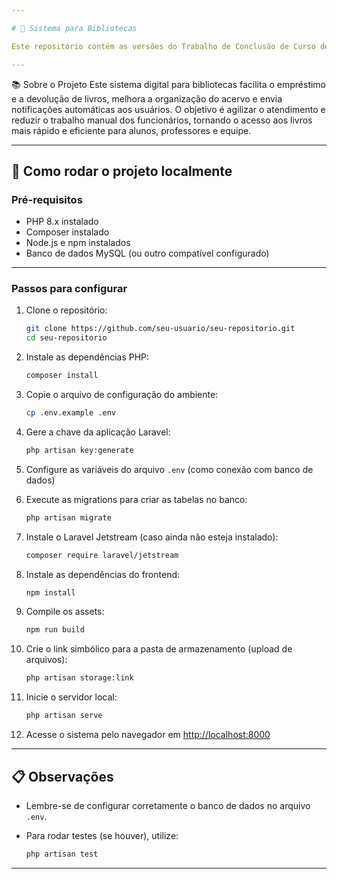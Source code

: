 ```yaml
---

# 📖 Sistema para Bibliotecas

Este repositório contém as versões do Trabalho de Conclusão de Curso desenvolvido na Etec Zona Leste no 1º semestre de 2025. O projeto é um sistema para gerenciamento de bibliotecas.

---
```


📚 Sobre o Projeto
Este sistema digital para bibliotecas facilita o empréstimo e a devolução de livros, melhora a organização do acervo e envia notificações automáticas aos usuários. O objetivo é agilizar o atendimento e reduzir o trabalho manual dos funcionários, tornando o acesso aos livros mais rápido e eficiente para alunos, professores e equipe.

---

## 🚀 Como rodar o projeto localmente

### Pré-requisitos

* PHP 8.x instalado
* Composer instalado
* Node.js e npm instalados
* Banco de dados MySQL (ou outro compatível configurado)

---

### Passos para configurar

1. Clone o repositório:

   ```bash
   git clone https://github.com/seu-usuario/seu-repositorio.git
   cd seu-repositorio
   ```

2. Instale as dependências PHP:

   ```bash
   composer install
   ```

3. Copie o arquivo de configuração do ambiente:

   ```bash
   cp .env.example .env
   ```

4. Gere a chave da aplicação Laravel:

   ```bash
   php artisan key:generate
   ```

5. Configure as variáveis do arquivo `.env` (como conexão com banco de dados)

6. Execute as migrations para criar as tabelas no banco:

   ```bash
   php artisan migrate
   ```

7. Instale o Laravel Jetstream (caso ainda não esteja instalado):

   ```bash
   composer require laravel/jetstream
   ```

8. Instale as dependências do frontend:

   ```bash
   npm install
   ```

9. Compile os assets:

   ```bash
   npm run build
   ```

10. Crie o link simbólico para a pasta de armazenamento (upload de arquivos):

    ```bash
    php artisan storage:link
    ```

11. Inicie o servidor local:

    ```bash
    php artisan serve
    ```

12. Acesse o sistema pelo navegador em [http://localhost:8000](http://localhost:8000)

---

## 📋 Observações

* Lembre-se de configurar corretamente o banco de dados no arquivo `.env`.
* Para rodar testes (se houver), utilize:

  ```bash
  php artisan test
  ```

---
